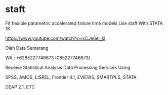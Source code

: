 # staft
Fit flexible parametric accelerated failure time models Use staft With STATA 18

https://www.youtube.com/watch?v=ixCJe6el_kI

Olah Data Semarang

WA : +6285227746673 (085227746673)

Receive Statistical Analysis Data Processing Services Using

SPSS, AMOS, LISREL, Frontier 4.1, EVIEWS, SMARTPLS, STATA

DEAP 2.1, ETC
